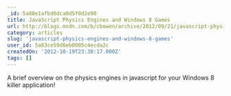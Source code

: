 ```yaml
---
_id: 5a88e1afbd6dca0d5f0d2e90
title: JavaScript Physics Engines and Windows 8 Games
url: http://blogs.msdn.com/b/cbowen/archive/2012/09/21/javascript-physics-engines-and-windows-store-games.aspx
category: articles
slug: 'javascript-physics-engines-and-windows-8-games'
user_id: 5a83ce59d6eb0005c4ecda2c
createdOn: '2012-10-19T23:30:17.000Z'
tags: []
---
```


A brief overview on the physics engines in javascript for your Windows 8 killer application!
